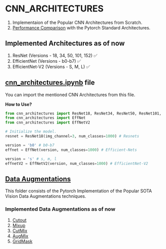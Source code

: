 # CNN_ARCHITECTURES

1. Implementaion of the Popular CNN Architectures from Scratch.
2. [Performance Comparison](https://github.com/Cranjis-McB/CNN_ARCHITECTURES/tree/main/kaggle_notebooks) with the Pytorch Standard Architectures.

## Implemented Architectures as of now

1. ResNet (Versions - 18, 34, 50, 101, 152) :white_check_mark:
2. EfficientNet (Versions - b0-b7) :white_check_mark:
3. EfficientNet-V2 (Versions - S, M, L) :white_check_mark:

## [cnn_architectures.ipynb](https://github.com/Cranjis-McB/CNN_ARCHITECTURES/blob/main/cnn_architectures.ipynb) file

You can import the mentioned CNN Architectures from this file.

**How to Use?**

```python
from cnn_architectures import ResNet18, ResNet34, ResNet50, ResNet101, ResNet152
from cnn_architectures import EffNet
from cnn_architectures import EffNetV2

# Initialize the model.
resnet = ResNet18(img_channel=3, num_classes=1000) # Resnets

version = 'b0' # b0-b7
effnet = EffNet(version, num_classes=1000) # Efficient-Nets

version = 's' # s, m, l
effnetV2 = EffNetV2(version, num_classes=1000) # EfficientNet-V2

```

## [Data Augmentations](https://github.com/Cranjis-McB/CNN_ARCHITECTURES/tree/main/Data%20Augmentation)

This folder consists of the Pytorch Implementation of the Popular SOTA Vision Data Augmentations techniques.

### Implemented Data Augmentations as of now

1. [Cutout](https://arxiv.org/abs/1708.04552)
2. [Mixup](https://arxiv.org/pdf/1710.09412.pdf)
3. [CutMix](https://arxiv.org/abs/1905.04899v2)
4. [AugMix](https://arxiv.org/abs/1912.02781)
5. [GridMask](https://arxiv.org/abs/2001.04086v2)

